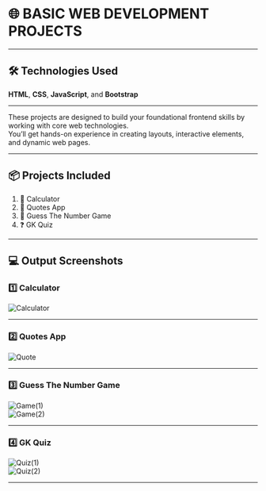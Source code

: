 # 🌐 BASIC WEB DEVELOPMENT PROJECTS

---

## 🛠️ Technologies Used  
**HTML**, **CSS**, **JavaScript**, and **Bootstrap**

---

These projects are designed to build your foundational frontend skills by working with core web technologies.  
You’ll get hands-on experience in creating layouts, interactive elements, and dynamic web pages.

---

## 📦 Projects Included
1. 🧮 Calculator  
2. 💬 Quotes App  
3. 🎲 Guess The Number Game  
4. ❓ GK Quiz

---

## 💻 Output Screenshots

### 1️⃣ Calculator  
![Calculator](https://github.com/vjoshi29/Projects/assets/140043392/272275bc-3ac7-48e3-aeb4-d8c3d68e36e4)

---

### 2️⃣ Quotes App  
![Quote](https://github.com/vjoshi29/Projects/assets/140043392/fe2d84de-24e1-4f7d-9adc-0d0d2c7064ba)

---

### 3️⃣ Guess The Number Game  
![Game(1)](https://github.com/vjoshi29/Projects/assets/140043392/3fbee147-9600-4cc8-96cc-3abaf9ce971b)  
![Game(2)](https://github.com/vjoshi29/Projects/assets/140043392/b3e1ce8d-97d8-460a-a515-a06da20b8368)

---

### 4️⃣ GK Quiz  
![Quiz(1)](https://github.com/vjoshi29/Projects/assets/140043392/2961a1bd-846f-46bf-8129-66a331d32230)  
![Quiz(2)](https://github.com/vjoshi29/Projects/assets/140043392/2bbc14b9-b17e-4a6c-be5b-ca27915e51cd)

---
